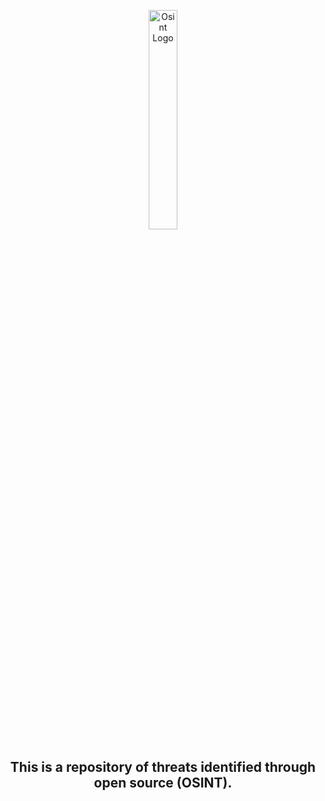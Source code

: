 <p align="center">
    <img width="30%" height="30%" src="https://github.com/jmpshell/ThreatFeeds/blob/master/assets/osinticon.gif" alt="Osint Logo"  href="#OSINT">
</p>

<h2 align="center">This is a repository of threats identified through open source (OSINT).</h2>



